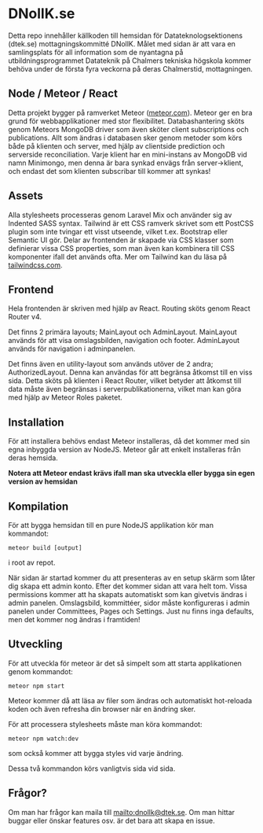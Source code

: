 # DNollK.se

Detta repo innehåller källkoden till hemsidan för Datateknologsektionens (dtek.se) mottagningskommitté DNollK.
Målet med sidan är att vara en samlingsplats för all information som de nyantagna på utbildningsprogrammet
Datateknik på Chalmers tekniska högskola kommer behöva under de första fyra veckorna på deras Chalmerstid, mottagningen.

## Node / Meteor / React
Detta projekt bygger på ramverket Meteor ([meteor.com](meteor.com)). Meteor ger en bra grund för webbapplikationer med stor flexibilitet.
Databashantering sköts genom Meteors MongoDB driver som även sköter client subscriptions och publications.
Allt som ändras i databasen sker genom metoder som körs både på klienten och server, med hjälp av clientside prediction och serverside reconciliation. Varje klient har en mini-instans av MongoDB vid namn Minimongo, men denna är bara synkad envägs från server->klient, och endast det som klienten subscribar till kommer att synkas!

## Assets
Alla stylesheets processeras genom Laravel Mix och använder sig av Indented SASS syntax.
Tailwind är ett CSS ramverk skrivet som ett PostCSS plugin som inte tvingar ett visst utseende,
vilket t.ex. Bootstrap eller Semantic UI gör. Delar av frontenden är skapade via CSS klasser som definierar vissa CSS 
properties, som man även kan kombinera till CSS komponenter ifall det används ofta.
Mer om Tailwind kan du läsa på [tailwindcss.com](tailwindcss.com).

## Frontend
Hela frontenden är skriven med hjälp av React. Routing sköts genom React Router v4.

Det finns 2 primära layouts; MainLayout och AdminLayout.
MainLayout används för att visa omslagsbilden, navigation och footer.
AdminLayout används för navigation i adminpanelen.

Det finns även en utility-layout som används utöver de 2 andra; AuthorizedLayout.
Denna kan användas för att begränsa åtkomst till en viss sida.
Detta sköts på klienten i React Router, vilket betyder att åtkomst till data måste även begränsas i serverpublikationerna,
vilket man kan göra med hjälp av Meteor Roles paketet.

## Installation
För att installera behövs endast Meteor installeras, då det kommer med sin egna inbyggda version av NodeJS.
Meteor går att enkelt installeras från deras hemsida.

**Notera att Meteor endast krävs ifall man ska utveckla eller bygga sin egen version av hemsidan**

## Kompilation
För att bygga hemsidan till en pure NodeJS applikation kör man kommandot:
```
meteor build [output]
```
i root av repot.

När sidan är startad kommer du att presenteras av en setup skärm som låter dig skapa ett admin konto.
Efter det kommer sidan att vara helt tom. Vissa permissions kommer att ha skapats automatiskt som kan givetvis
ändras i admin panelen.
Omslagsbild, kommittéer, sidor måste konfigureras i admin panelen under Committees, Pages och Settings.
Just nu finns inga defaults, men det kommer nog ändras i framtiden!

## Utveckling
För att utveckla för meteor är det så simpelt som att starta applikationen genom kommandot:
```
meteor npm start
```
Meteor kommer då att läsa av filer som ändras och automatiskt hot-reloada koden och
även refresha din browser när en ändring sker.

För att processera stylesheets måste man köra kommandot:
```
meteor npm watch:dev
```
som också kommer att bygga styles vid varje ändring.

Dessa två kommandon körs vanligtvis sida vid sida.

## Frågor?
Om man har frågor kan maila till [mailto:dnollk@dtek.se](dnollk@dtek.se).
Om man hittar buggar eller önskar features osv. är det bara att skapa en issue.
